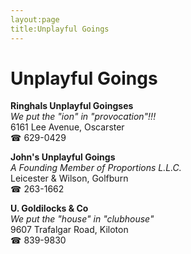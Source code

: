 ```yaml
---
layout:page
title:Unplayful Goings
---
```

# Unplayful Goings

**Ringhals Unplayful Goingses**  
_We put the "ion" in "provocation"!!!_  
6161 Lee Avenue, Oscarster  
☎ 629-0429



**John's Unplayful Goings**  
_A Founding Member of Proportions L.L.C._  
Leicester & Wilson, Golfburn  
☎ 263-1662



**U. Goldilocks & Co**  
_We put the "house" in "clubhouse"_  
9607 Trafalgar Road, Kiloton  
☎ 839-9830



